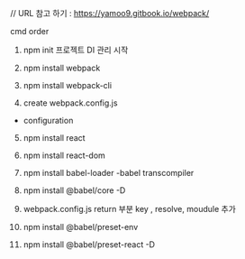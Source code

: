 // URL 참고 하기 : https://yamoo9.gitbook.io/webpack/

cmd order

1. npm init
프로젝트 DI 관리 시작

2. npm install webpack
3. npm install webpack-cli
4. create webpack.config.js
- configuration

5. npm install react
6. npm install react-dom

7. npm install babel-loader
-babel transcompiler
8. npm install @babel/core -D

9. webpack.config.js return 부분 key , resolve, moudule 추가

10. npm install @babel/preset-env 
11. npm install @babel/preset-react -D